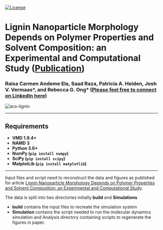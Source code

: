[![License](https://img.shields.io/badge/License-BSD%202--Clause-orange.svg)](https://opensource.org/licenses/BSD-2-Clause)


# Lignin Nanoparticle Morphology Depends on Polymer Properties and Solvent Composition: an Experimental and Computational Study ([Publication](https://pubs.acs.org/doi/full/10.1021/acsapm.2c00854))

###     Raisa Carmen Andeme Ela, **Saad Raza**, Patricia A. Heiden, Josh V. Vermaas*, and Rebecca G. Ong* ([Please feel free to connect on LinkedIn here](https://www.linkedin.com/in/saadraza128))

![acs-lignin](https://pubs.acs.org/cms/10.1021/acsapm.2c00854/asset/images/medium/ap2c00854_0009.gif)

---



## Requirements
* **VMD 1.9.4+**
* **NAMD 3**
* **Python 3.6+**
* **NumPy (`pip install numpy`)**
* **SciPy (`pip install scipy`)**
* **MatplotLib (`pip install matplotlib`)**


---

Input files and script need to reconstruct the data and figures as published for article [Lignin Nanoparticle Morphology Depends on Polymer Properties and Solvent Composition: an Experimental and Computational Study](https://pubs.acs.org/doi/full/10.1021/acsapm.2c00854).

The data is split into two directories initially **build** and **Simulations**

* **build** contains the input files to recreate the simulation system
* **Simulation** contains the script needed to run the molecular dynamics simulation and Analysis directory containing scripts to regenerate the figures in paper.

